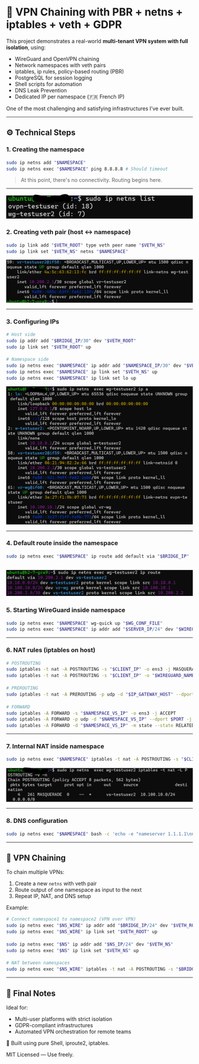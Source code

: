 
# 🧠 VPN Chaining with PBR + netns + iptables + veth + GDPR

This project demonstrates a real-world **multi-tenant VPN system with full isolation**, using:

- WireGuard and OpenVPN chaining
- Network namespaces with veth pairs
- iptables, ip rules, policy-based routing (PBR)
- PostgreSQL for session logging
- Shell scripts for automation
- DNS Leak Prevention
- Dedicated IP per namespace (🇫🇷 French IP)

One of the most challenging and satisfying infrastructures I’ve ever built.

---

## ⚙️ Technical Steps

### 1. Creating the namespace
```bash
sudo ip netns add "$NAMESPACE"
sudo ip netns exec "$NAMESPACE" ping 8.8.8.8 # Should timeout
```
> At this point, there's no connectivity. Routing begins here.

---
![VPN Chaining Diagram](images/netns-list.png)


### 2. Creating veth pair (host ↔ namespace)
```bash
sudo ip link add "$VETH_ROOT" type veth peer name "$VETH_NS"
sudo ip link set "$VETH_NS" netns "$NAMESPACE"
```
![VPN Chaining Diagram](images/host--ip-a.png)

---

### 3. Configuring IPs
```bash
# Host side
sudo ip addr add "$BRIDGE_IP/30" dev "$VETH_ROOT"
sudo ip link set "$VETH_ROOT" up

# Namespace side
sudo ip netns exec "$NAMESPACE" ip addr add "$NAMESPACE_IP/30" dev "$VETH_NS"
sudo ip netns exec "$NAMESPACE" ip link set "$VETH_NS" up
sudo ip netns exec "$NAMESPACE" ip link set lo up
```
![VPN Chaining Diagram](images/netns-exec.png)

---

### 4. Default route inside the namespace
```bash
sudo ip netns exec "$NAMESPACE" ip route add default via "$BRIDGE_IP"
```

![VPN Chaining Diagram](images/netns-ip-route.png)
---

### 5. Starting WireGuard inside namespace
```bash
sudo ip netns exec "$NAMESPACE" wg-quick up "$WG_CONF_FILE"
sudo ip netns exec "$NAMESPACE" ip addr add "$SERVER_IP/24" dev "$WIREGUARD_NAME"
```

---

### 6. NAT rules (iptables on host)
```bash
# POSTROUTING
sudo iptables -t nat -A POSTROUTING -s "$CLIENT_IP" -o ens3 -j MASQUERADE
sudo iptables -t nat -A POSTROUTING -s "$CLIENT_IP" -o "$WIREGUARD_NAME" -j MASQUERADE

# PREROUTING
sudo iptables -t nat -A PREROUTING -p udp -d "$IP_GATEWAY_HOST" --dport "$PORT" -j DNAT --to-destination $NAMESPACE_VS_IP:$PORT

# FORWARD
sudo iptables -A FORWARD -s "$NAMESPACE_VS_IP" -o ens3 -j ACCEPT
sudo iptables -A FORWARD -p udp -d "$NAMESPACE_VS_IP" --dport $PORT -j ACCEPT
sudo iptables -A FORWARD -d "$NAMESPACE_VS_IP" -m state --state RELATED,ESTABLISHED -j ACCEPT
```

---

### 7. Internal NAT inside namespace
```bash
sudo ip netns exec "$NAMESPACE" iptables -t nat -A POSTROUTING -s "$CLIENT_IP" -o "$VETH_NS" -j MASQUERADE
```
![VPN Chaining Diagram](images/postrouting.png)

---

### 8. DNS configuration
```bash
sudo ip netns exec "$NAMESPACE" bash -c 'echo -e "nameserver 1.1.1.1\nnameserver 8.8.8.8" > /etc/resolv.conf'
```

---

## 🔗 VPN Chaining

To chain multiple VPNs:

1. Create a new `netns` with veth pair  
2. Route output of one namespace as input to the next  
3. Repeat IP, NAT, and DNS setup

Example:
```bash
# Connect namespace1 to namespace2 (VPN over VPN)
sudo ip netns exec "$NS_WIRE" ip addr add "$BRIDGE_IP/24" dev "$VETH_ROOT"
sudo ip netns exec "$NS_WIRE" ip link set "$VETH_ROOT" up

sudo ip netns exec "$NS" ip addr add "$NS_IP/24" dev "$VETH_NS"
sudo ip netns exec "$NS" ip link set "$VETH_NS" up

# NAT between namespaces
sudo ip netns exec "$NS_WIRE" iptables -t nat -A POSTROUTING -s "$BRIDGE_IP/24" -o "$VS_WIRE" -j MASQUERADE
```

---

## 📌 Final Notes

Ideal for:
- Multi-user platforms with strict isolation
- GDPR-compliant infrastructures
- Automated VPN orchestration for remote teams

📜 Built using pure Shell, iproute2, iptables.

MIT Licensed — Use freely.
